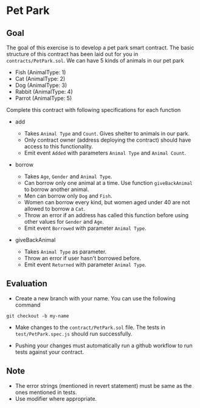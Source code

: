 # Pet Park

## Goal

The goal of this exercise is to develop a pet park smart contract. The basic structure of this contract has been laid out for you in `contracts/PetPark.sol`. We can have 5 kinds of animals in our pet park

-   Fish (AnimalType: 1)
-   Cat (AnimalType: 2)
-   Dog (AnimalType: 3)
-   Rabbit (AnimalType: 4)
-   Parrot (AnimalType: 5)

Complete this contract with following specifications for each function

-   add

    -   Takes `Animal Type` and `Count`. Gives shelter to animals in our park.
    -   Only contract owner (address deploying the contract) should have access to this functionality.
    -   Emit event `Added` with parameters `Animal Type` and `Animal Count`.

-   borrow

    -   Takes `Age`, `Gender` and `Animal Type`.
    -   Can borrow only one animal at a time. Use function `giveBackAnimal` to borrow another animal.
    -   Men can borrow only `Dog` and `Fish`.
    -   Women can borrow every kind, but women aged under 40 are not allowed to borrow a `Cat`.
    -   Throw an error if an address has called this function before using other values for `Gender` and `Age`.
    -   Emit event `Borrowed` with parameter `Animal Type`.

-   giveBackAnimal
    -   Takes `Animal Type` as parameter.
    -   Throw an error if user hasn't borrowed before.
    -   Emit event `Returned` with parameter `Animal Type`.

## Evaluation

-   Create a new branch with your name. You can use the following command

```
git checkout -b my-name
```

-   Make changes to the `contract/PetPark.sol` file. The tests in `test/PetPark.spec.js` should run successfully.

-   Pushing your changes must automatically run a github workflow to run tests against your contract.

## Note

-   The error strings (mentioned in revert statement) must be same as the ones mentioned in tests.
-   Use modifier where appropriate.
